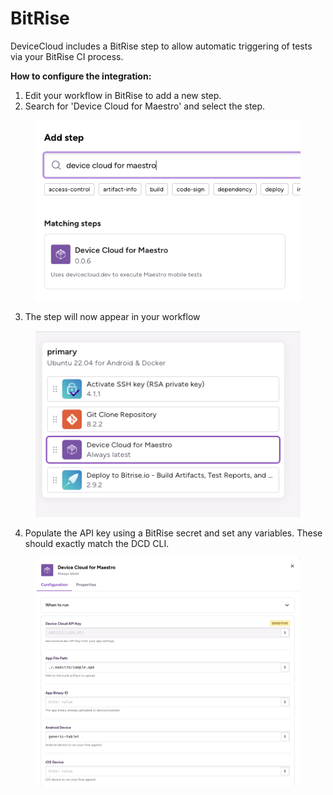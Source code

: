 # BitRise

DeviceCloud includes a BitRise step to allow automatic triggering of tests via your BitRise CI process.



**How to configure the integration:**

1. Edit your workflow in BitRise to add a new step.
2. Search for 'Device Cloud for Maestro' and select the step.

<figure><img src="../.gitbook/assets/Screenshot 2025-01-06 at 14.45.27.png" alt=""><figcaption></figcaption></figure>

3. The step will now appear in your workflow

<figure><img src="../.gitbook/assets/Screenshot 2025-01-06 at 14.45.32.png" alt=""><figcaption></figcaption></figure>

4. Populate the API key using a BitRise secret and set any variables. These should exactly match the DCD CLI.

<figure><img src="../.gitbook/assets/Screenshot 2025-01-06 at 14.45.51.png" alt=""><figcaption></figcaption></figure>
